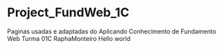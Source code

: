 # Project_FundWeb_1C
Paginas usadas e adaptadas do Aplicando Conhecimento de Fundamento Web Turma 01C RaphaMonteiro
Hello world

